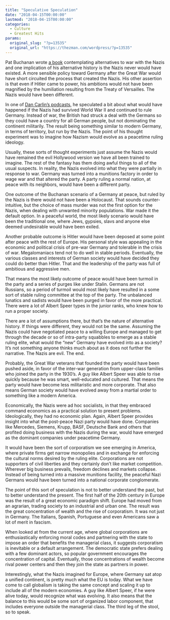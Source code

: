 ```yaml
---
title: "Speculative Speculation"
date: "2018-04-15T00:00:00"
lastmod: "2018-04-15T00:00:00"
categories:
  - Culture
  - Greatest Hits
params:
  original_slug: "?p=13535"
  original_url: "https://thezman.com/wordpress/?p=13535"
---
```


Pat Buchanan wrote [a
book](https://en.wikipedia.org/wiki/Churchill,_Hitler_and_the_Unnecessary_War)
contemplating alternatives to war with the Nazis and one implication of
his alternative history is the Nazis never would have existed. A more
sensible policy toward Germany after the Great War would have short
circuited the process that created the Nazis. His other assertion is
that even if Hitler came to power, his ambitions would not have been
magnified by the humiliation resulting from the Treaty of Versailles.
The Nazis would have been different.

In one of [Dan Carlin’s podcasts](https://www.dancarlin.com/), he
speculated a bit about what would have happened if the Nazis had
survived World War II and continued to rule Germany. Instead of war, the
British had struck a deal with the Germans so they could have a country
for all German people, but not dominating the continent militarily. The
result being something similar to modern Germany, in terms of territory,
but run by the Nazis. The point of his thought experiment was to imagine
how Nazism would evolve as a peacetime ruling ideology.

Usually, these sorts of thought experiments just assume the Nazis would
have remained the evil Hollywood version we have all been trained to
imagine. The rest of the fantasy has them doing awful things to all of
the usual suspects. In reality, the Nazis evolved into what they were
partially in response to war. Germany was turned into a munitions
factory in order to wage war and that altered the party. A party ruling
a normal nation, at peace with its neighbors, would have been a
different party.

One outcome of the Buchanan scenario of a Germany at peace, but ruled by
the Nazis is there would not have been a Holocaust. That sounds
counter-intuitive, but the choice of mass murder was not the first
option for the Nazis, when dealing with unwanted minority populations.
War made it the default option. In a peaceful world, the most likely
scenario would have been the traditional one, where Jews, gypsies, slavs
and anyone else deemed undesirable would have been exiled.

Another probable outcome is Hitler would have been deposed at some point
after peace with the rest of Europe. His personal style was appealing in
the economic and political crisis of pre-war Germany and tolerable in
the crisis of war. Megalomaniacs tend not to do well in stable periods.
Eventually, the various classes and interests of German society would
have decided they could do better than Hitler. That and the leadership
of the party was full of ambitious and aggressive men.

That means the most likely outcome of peace would have been turmoil in
the party and a series of purges like under Stalin. Germans are not
Russians, so a period of turmoil would most likely have resulted in a
some sort of stable ruling committee at the top of the party. The
unbalanced lunatics and sadists would have been purged in favor of the
more practical. There were a lot of Albert Speer types in the junior
ranks, who knew how to run a proper society.

There are a lot of assumptions there, but that’s the nature of
alternative history. If things were different, they would not be the
same. Assuming the Nazis could have negotiated peace to a willing Europe
and managed to get through the decade or so of intra-party squabbles to
emerge as a stable ruling elite, what would the “new” Germany have
evolved into as a society? It’s not something anyone thinks much about
as it does not further the narrative. The Nazis are evil. The end.

Probably, the Great War veterans that founded the party would have been
pushed aside, in favor of the inter-war generation from upper-class
families who joined the party in the 1930’s. A guy like Albert Speer was
able to rise quickly because he was smart, well-educated and cultured.
That means the party would have become less militaristic and more
corporate. That also means German society would have evolved away from a
martial order to something like a modern America.

Economically, the Nazis were ad hoc socialists, in that they embraced
command economics as a practical solution to present problems.
Ideologically, they had no economic plan. Again, Albert Speer provides
insight into what the post-peace Nazi party would have done. Companies
like Mercedes, Siemens, Krupp, BASF, Deutsche Bank and others that
profited doing business with the Nazis during the war, would have
emerged as the dominant companies under peacetime Germany.

It would have been the sort of corporatism we see emerging in America,
where private firms get narrow monopolies and in exchange for enforcing
the cultural norms desired by the ruling elite. Corporations are not
supporters of civil liberties and they certainly don’t like market
competition. Wherever big business prevails, freedom declines and
markets collapse. Instead of being turned into a massive munitions
facility, the peaceful Nazi Germans would have been turned into a
national corporate conglomerate.

The point of this sort of speculation is not to better understand the
past, but to better understand the present. The first half of the 20th
century in Europe was the result of a great economic paradigm shift.
Europe had moved from an agrarian, trading society to an industrial and
urban one. The result was the great concentration of wealth and the rise
of corporatism. It was not just in Germany. The Italians, Spanish,
Portuguese and even Americans saw a lot of merit in fascism.

When looked at from the current age, where global corporations are
enthusiastically enforcing moral codes and partnering with the state to
impose an order that benefits the managerial class, it suggests
corporatism is inevitable or a default arrangement. The democratic state
prefers dealing with a few dominant actors, so popular government
encourages the concentration of capital. Eventually, those
concentrations of wealth become rival power centers and then they join
the state as partners in power.

Interestingly, what the Nazis imagined for Europe, where Germany sat
atop a unified continent, is pretty much what the EU is today. What we
have come to call globalism is taking the same concept and scaling it up
to include all of the modern economies. A guy like Albert Speer, if he
were alive today, would recognize what was evolving. It also means that
the balance to this would be some sort of organized labor component,
that includes everyone outside the managerial class. The third leg of
the stool, so to speak.
